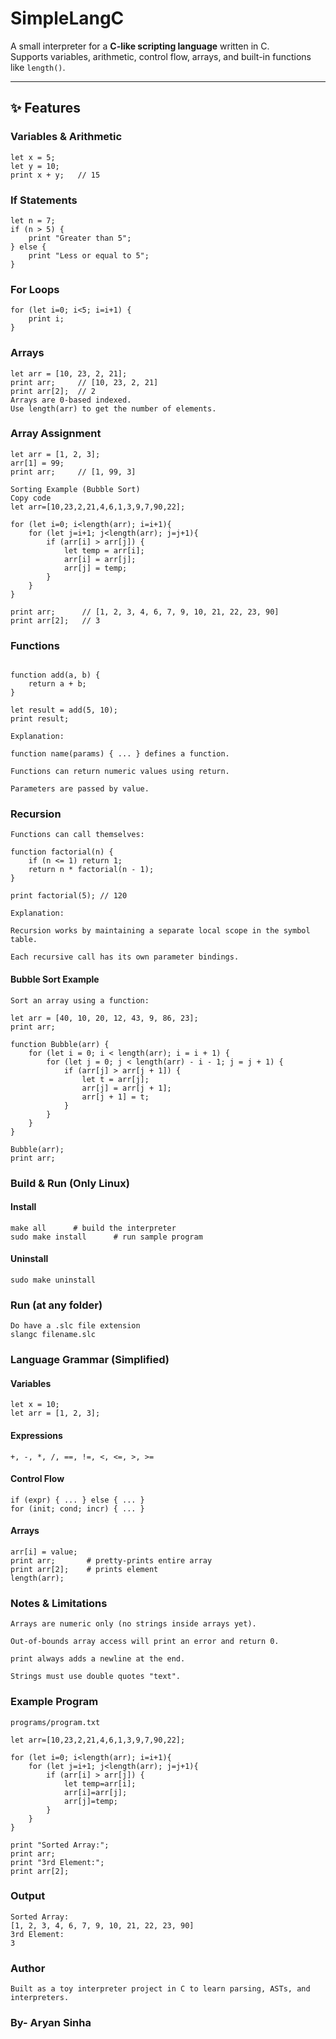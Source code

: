 # SimpleLangC

A small interpreter for a **C-like scripting language** written in C.  
Supports variables, arithmetic, control flow, arrays, and built-in functions like `length()`.

---

## ✨ Features

### Variables & Arithmetic

```text
let x = 5;
let y = 10;
print x + y;   // 15
```

### If Statements

```text
let n = 7;
if (n > 5) {
    print "Greater than 5";
} else {
    print "Less or equal to 5";
}
```

### For Loops

```text
for (let i=0; i<5; i=i+1) {
    print i;
}
```

### Arrays

```text
let arr = [10, 23, 2, 21];
print arr;     // [10, 23, 2, 21]
print arr[2];  // 2
Arrays are 0-based indexed.
Use length(arr) to get the number of elements.
```

### Array Assignment

```text
let arr = [1, 2, 3];
arr[1] = 99;
print arr;     // [1, 99, 3]

Sorting Example (Bubble Sort)
Copy code
let arr=[10,23,2,21,4,6,1,3,9,7,90,22];

for (let i=0; i<length(arr); i=i+1){
    for (let j=i+1; j<length(arr); j=j+1){
        if (arr[i] > arr[j]) {
            let temp = arr[i];
            arr[i] = arr[j];
            arr[j] = temp;
        }
    }
}

print arr;      // [1, 2, 3, 4, 6, 7, 9, 10, 21, 22, 23, 90]
print arr[2];   // 3
```

### Functions

```text

function add(a, b) {
    return a + b;
}

let result = add(5, 10);
print result;
```

```text
Explanation:

function name(params) { ... } defines a function.

Functions can return numeric values using return.

Parameters are passed by value.
```

### Recursion

```text
Functions can call themselves:

function factorial(n) {
    if (n <= 1) return 1;
    return n * factorial(n - 1);
}

print factorial(5); // 120
```

```text
Explanation:

Recursion works by maintaining a separate local scope in the symbol table.

Each recursive call has its own parameter bindings.
```

#### Bubble Sort Example

```text
Sort an array using a function:

let arr = [40, 10, 20, 12, 43, 9, 86, 23];
print arr;

function Bubble(arr) {
    for (let i = 0; i < length(arr); i = i + 1) {
        for (let j = 0; j < length(arr) - i - 1; j = j + 1) {
            if (arr[j] > arr[j + 1]) {
                let t = arr[j];
                arr[j] = arr[j + 1];
                arr[j + 1] = t;
            }
        }
    }
}

Bubble(arr);
print arr;
```

### Build & Run (Only Linux)

#### Install

```text
make all      # build the interpreter
sudo make install      # run sample program
```

#### Uninstall

```text
sudo make uninstall
```

### Run (at any folder)

```text
Do have a .slc file extension
slangc filename.slc
```

### Language Grammar (Simplified)

#### Variables

```text
let x = 10;
let arr = [1, 2, 3];
```

#### Expressions

```text
+, -, *, /, ==, !=, <, <=, >, >=
```

#### Control Flow

```text
if (expr) { ... } else { ... }
for (init; cond; incr) { ... }
```

#### Arrays

```text
arr[i] = value;
print arr;       # pretty-prints entire array
print arr[2];    # prints element
length(arr);
```

### Notes & Limitations

```text
Arrays are numeric only (no strings inside arrays yet).

Out-of-bounds array access will print an error and return 0.

print always adds a newline at the end.

Strings must use double quotes "text".
```

### Example Program

```text
programs/program.txt

let arr=[10,23,2,21,4,6,1,3,9,7,90,22];

for (let i=0; i<length(arr); i=i+1){
    for (let j=i+1; j<length(arr); j=j+1){
        if (arr[i] > arr[j]) {
            let temp=arr[i];
            arr[i]=arr[j];
            arr[j]=temp;
        }
    }
}

print "Sorted Array:";
print arr;
print "3rd Element:";
print arr[2];
```

### Output

```text
Sorted Array:
[1, 2, 3, 4, 6, 7, 9, 10, 21, 22, 23, 90]
3rd Element:
3
```

### Author

```text
Built as a toy interpreter project in C to learn parsing, ASTs, and interpreters.
```

### By- Aryan Sinha
